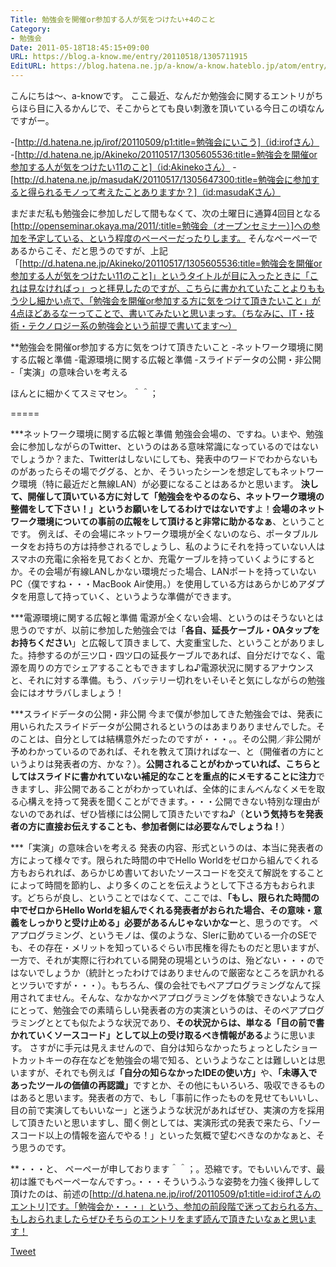 ```yaml
---
Title: 勉強会を開催or参加する人が気をつけたい+4のこと
Category:
- 勉強会
Date: 2011-05-18T18:45:15+09:00
URL: https://blog.a-know.me/entry/20110518/1305711915
EditURL: https://blog.hatena.ne.jp/a-know/a-know.hateblo.jp/atom/entry/12921228815727979714
---
```


こんにちは〜、a-knowです。
ここ最近、なんだか勉強会に関するエントリがちらほら目に入るかんじで、そこからとても良い刺激を頂いている今日この頃なんですがー。


-[http://d.hatena.ne.jp/irof/20110509/p1:title=勉強会にいこう]（id:irofさん）
-[http://d.hatena.ne.jp/Akineko/20110517/1305605536:title=勉強会を開催or参加する人が気をつけたい11のこと]（id:Akinekoさん）
-[http://d.hatena.ne.jp/masudaK/20110517/1305647300:title=勉強会に参加すると得られるモノって考えたことありますか？]（id:masudaKさん）


まだまだ私も勉強会に参加しだして間もなくて、次の土曜日に通算4回目となる[http://openseminar.okaya.ma/2011/:title=勉強会（オープンセミナー）]への参加を予定している、という程度のペーペーだったりします。
そんなペーペーであるからこそ、だと思うのですが、上記「[http://d.hatena.ne.jp/Akineko/20110517/1305605536:title=勉強会を開催or参加する人が気をつけたい11のこと]」というタイトルが目に入ったときに「これは見なければっ」っと拝見したのですが、こちらに書かれていたことよりももう少し細かい点で、「勉強会を開催or参加する方に気をつけて頂きたいこと」が4点ほどあるなーってことで、書いてみたいと思いまっす。（ちなみに、IT・技術・テクノロジー系の勉強会という前提で書いてます〜）


**勉強会を開催or参加する方に気をつけて頂きたいこと
-ネットワーク環境に関する広報と準備
-電源環境に関する広報と準備
-スライドデータの公開・非公開
-「実演」の意味合いを考える


ほんとに細かくてスミマセン。＾＾；


=====

***ネットワーク環境に関する広報と準備
勉強会会場の、ですね。いまや、勉強会に参加しながらのTwitter、というのはある意味常識になっているのではないでしょうか？また、Twitterはしないにしても、発表中のワードでわからないものがあったらその場でググる、とか、そういったシーンを想定してもネットワーク環境（特に最近だと無線LAN）が必要になることはあるかと思います。
<span class="deco" style="font-weight:bold;">決して、開催して頂いている方に対して「勉強会をやるのなら、ネットワーク環境の整備をして下さい！」というお願いをしてるわけではないです</span>よ！<span class="deco" style="font-weight:bold;">会場のネットワーク環境についての事前の広報をして頂けると非常に助かるなぁ</span>、ということです。
例えば、その会場にネットワーク環境が全くないのなら、ポータブルルータをお持ちの方は持参されるでしょうし、私のようにそれを持っていない人はスマホの充電に余裕を見ておくとか、充電ケーブルを持っていくようにするとか。その会場が有線LANしかない環境だった場合、LANポートを持っていないPC（僕ですね・・・MacBook Air使用。）を使用している方はあらかじめアダプタを用意して持っていく、というような準備ができます。


***電源環境に関する広報と準備
電源が全くない会場、というのはそうないとは思うのですが、以前に参加した勉強会では「<span class="deco" style="font-weight:bold;">各自、延長ケーブル・OAタップをお持ちください</span>」と広報して頂きまして、大変重宝した、ということがありました。持参するのが三ツ口・四ツ口の延長ケーブルであれば、自分だけでなく、電源を周りの方でシェアすることもできますしね♪電源状況に関するアナウンスと、それに対する準備。もう、バッテリー切れをいそいそと気にしながらの勉強会にはオサラバしましょう！


***スライドデータの公開・非公開
今まで僕が参加してきた勉強会では、発表に用いられたスライドデータが公開されるというのはあまりありませんでした。そのことは、自分としては結構意外だったのですが・・・。。その公開／非公開が予めわかっているのであれば、それを教えて頂ければなー、と（開催者の方にというよりは発表者の方、かな？）。<span class="deco" style="font-weight:bold;">公開されることがわかっていれば、こちらとしてはスライドに書かれていない補足的なことを重点的にメモすることに注力</span>できますし、非公開であることがわかっていれば、全体的にまんべんなくメモを取る心構えを持って発表を聞くことができます。・・・公開できない特別な理由がないのであれば、ぜひ皆様には公開して頂きたいですね♪（<span class="deco" style="font-weight:bold;">という気持ちを発表者の方に直接お伝えすることも、参加者側には必要なんでしょうね！</span>）


***「実演」の意味合いを考える
発表の内容、形式というのは、本当に発表者の方によって様々です。限られた時間の中でHello Worldをゼロから組んでくれる方もおられれば、あらかじめ書いておいたソースコードを交えて解説をすることによって時間を節約し、より多くのことを伝えようとして下さる方もおられます。どちらが良し、ということではなくて、ここでは、<span class="deco" style="font-weight:bold;">「もし、限られた時間の中でゼロからHello Worldを組んでくれる発表者がおられた場合、その意味・意義をしっかりと受け止める」必要があるんじゃないかなー</span>と、思うのです。
ペアプログラミング、というモノは、僕のような、SIerに勤めている一介のSEでも、その存在・メリットを知っているぐらい市民権を得たものだと思いますが、一方で、それが実際に行われている開発の現場というのは、殆どない・・・のではないでしょうか（統計とったわけではありませんので厳密なところを訊かれるとツラいですが・・・）。もちろん、僕の会社でもペアプログラミングなんて採用されてません。そんな、なかなかペアプログラミングを体験できないような人にとって、勉強会での素晴らしい発表者の方の実演というのは、そのペアプログラミングととても似たような状況であり、<span class="deco" style="font-weight:bold;">その状況からは、単なる「目の前で書かれていくソースコード」として以上の受け取るべき情報がある</span>ように思います。
さすがに手元は見えませんので、自分は知らなかったちょっとしたショートカットキーの存在などを勉強会の場で知る、というようなことは難しいとは思いますが、それでも例えば<span class="deco" style="font-weight:bold;">「自分の知らなかったIDEの使い方」</span>や、<span class="deco" style="font-weight:bold;">「未導入であったツールの価値の再認識」</span>ですとか、その他にもいろいろ、吸収できるものはあると思います。発表者の方で、もし「事前に作ったものを見せてもいいし、目の前で実演してもいいなー」と迷うような状況があればぜひ、実演の方を採用して頂きたいと思いますし、聞く側としては、実演形式の発表で来たら、「ソースコード以上の情報を盗んでやる！」といった気概で望むべきなのかなぁと、そう思うのです。


**・・・と、
ペーペーが申しております＾＾；。恐縮です。でもいいんです、最初は誰でもペーペーなんですっ。・・・そういうふうな姿勢を力強く後押しして頂けたのは、前述の[http://d.hatena.ne.jp/irof/20110509/p1:title=id:irofさんのエントリ]です。「勉強会か・・・」という、参加の前段階で迷っておられる方、もしおられましたらぜひそちらのエントリをまず読んで頂きたいなぁと思います！


<a href="http://twitter.com/share" class="twitter-share-button" data-count="horizontal" data-via="a_know" data-related="CDiT_info" data-lang="ja">Tweet</a><script type="text/javascript" src="//platform.twitter.com/widgets.js"></script>


<script src="https://moshi-moshi.moshimo.works/moshimoshi/a_know_blog/20110518-1305711915?title=%E5%8B%89%E5%BC%B7%E4%BC%9A%E3%82%92%E9%96%8B%E5%82%ACor%E5%8F%82%E5%8A%A0%E3%81%99%E3%82%8B%E4%BA%BA%E3%81%8C%E6%B0%97%E3%82%92%E3%81%A4%E3%81%91%E3%81%9F%E3%81%84+4%E3%81%AE%E3%81%93%E3%81%A8"></script>
